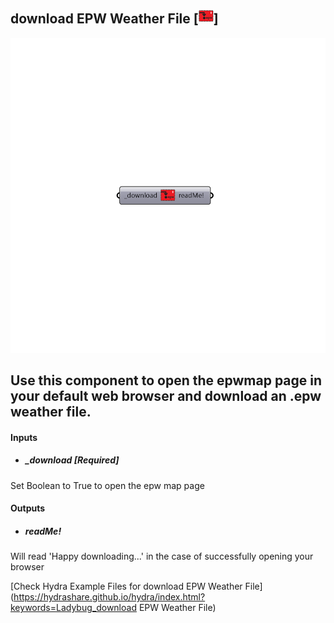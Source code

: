 ## download EPW Weather File [![](../../images/icons/download_EPW_Weather_File.png)]

![](../../images/components/download_EPW_Weather_File.png)

Use this component to open the epwmap page in your default web browser and download an .epw weather file.
 -
 

#### Inputs
* ##### _download [Required]
Set Boolean to True to open the epw map page

#### Outputs
* ##### readMe!
Will read 'Happy downloading...' in the case of successfully opening your browser


[Check Hydra Example Files for download EPW Weather File](https://hydrashare.github.io/hydra/index.html?keywords=Ladybug_download EPW Weather File)
